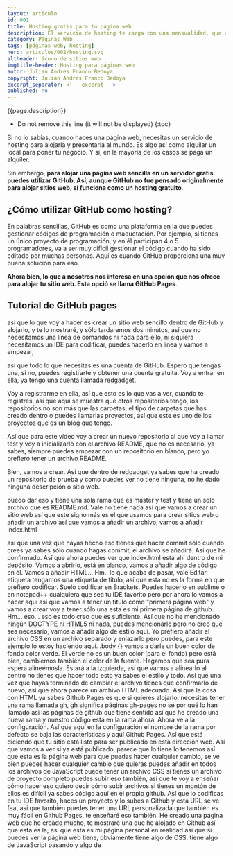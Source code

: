 ```yaml
---
layout: articulo
id: 001
title: Hosting gratis para tu página web
description: El servicio de hosting te carga con una mensualidad, que comenzando tu emprendimiento, no es recomendable. Aquí te enseño la solución perfecta.
category: Páginas Web
tags: [páginas web, hosting]
hero: articulos/002/hosting.svg
altheader: ícono de sitios web
imgtitle-header: Hosting para páginas web
autor: Julian Andres Franco Bedoya
copyright: Julian Andres Franco Bedoya
excerpt_separator: <!-- excerpt -->
published: no
---
```

{{page.description}}

<!-- excerpt -->

* Do not remove this line (it will not be displayed)
{:toc}

Si no lo sabías, cuando haces una página web, necesitas un servicio de hosting para alojarla y presentarla al mundo. Es algo así como alquilar un local para poner tu negocio. Y sí, en la mayoría de los casos se paga un alquiler.

Sin embargo, **para alojar una página web sencilla en un servidor gratis puedes utilizar GitHub. Así, aunque GitHub no fue pensado originalmente para alojar sitios web, sí funciona como un hosting gratuito**.

## ¿Cómo utilizar GitHub como hosting?

En palabras sencillas, GitHub es como una plataforma en la que puedes gestionar códigos de programación o maquetación. Por ejemplo, si tienes un único proyecto de programación, y en él participan 4 o 5 programadores, va a ser muy difícil gestionar el código cuando ha sido editado por muchas personas. Aquí es cuando GitHub proporciona una muy buena solución para eso.

**Ahora bien, lo que a nosotros nos interesa en una opción que nos ofrece para alojar tu sitio web. Esta opció se llama GitHub Pages**.

## Tutorial de GitHub pages

 así que lo que voy a hacer es crear un sitio web sencillo dentro de GitHub y alojarlo, y te lo mostraré, y sólo tardaremos dos minutos, así que no necesitamos una línea de comandos ni nada para ello, ni siquiera necesitamos un IDE para codificar, puedes hacerlo en línea y vamos a empezar,
 
 así que todo lo que necesitas es una cuenta de GitHub. Espero que tengas una, si no, puedes registrarte y obtener una cuenta gratuita. Voy a entrar en ella, ya tengo una cuenta llamada redgadget.
 
 Voy a registrarme en ella, así que esto es lo que vas a ver, cuando te registres, así que aquí se muestra qué otros repositorios tengo, los repositorios no son más que las carpetas, el tipo de carpetas que has creado dentro o puedes llamarlas proyectos, así que este es uno de los proyectos que es un blog que tengo.
 
 Así que para este vídeo voy a crear un nuevo repositorio al que voy a llamar test y voy a inicializarlo con el archivo README, que no es necesario, ya sabes, siempre puedes empezar con un repositorio en blanco, pero yo prefiero tener un archivo README.
 
 Bien, vamos a crear. Así que dentro de redgadget ya sabes que ha creado un repositorio de prueba y como puedes ver no tiene ninguna, no he dado ninguna descripción o sitio web.
 
 puedo dar eso y tiene una sola rama que es master y test y tiene un solo archivo que es README.md. Vale no tiene nada así que vamos a crear un sitio web así que este signo más es el que usamos para crear sitios web o añadir un archivo así que vamos a añadir un archivo, vamos a añadir index.html
 
 así que una vez que hayas hecho eso tienes que hacer commit sólo cuando crees ya sabes sólo cuando hagas commit, el archivo se añadirá. Así que he confirmado. Así que ahora puedes ver que index.html está ahí dentro de mi depósito. Vamos a abrirlo, está en blanco, vamos a añadir algo de código en él. Vamos a añadir HTML... Hm.. lo que acaba de pasar, vale Editar. etiqueta tengamos una etiqueta de título, así que esta no es la forma en que prefiero codificar. Suelo codificar en Brackets. Puedes hacerlo en sublime o en notepad++ cualquiera que sea tu IDE favorito pero por ahora lo vamos a hacer aquí así que vamos a tener un título como "primera página web" y vamos a crear voy a tener sólo una esta es mi primera página de github. Hm... eso... eso es todo creo que es suficiente. Así que no he mencionado ningún DOCTYPE ni HTML5 ni nada, puedes mencionarlo pero no creo que sea necesario, vamos a añadir algo de estilo aquí. Yo prefiero añadir el archivo CSS en un archivo separado y enlazarlo pero puedes, para este ejemplo lo estoy haciendo aquí. .body {} vamos a darle un buen color de fondo color verde. El verde no es un buen color (para el fondo) pero está bien, cambiemos también el color de la fuente. Hagamos que sea pura espera alineémosla. Estará a la izquierda, así que vamos a alinearlo al centro no tienes que hacer todo esto ya sabes el estilo y todo. Así que una vez que hayas terminado de cambiar el archivo tienes que confirmarlo de nuevo, así que ahora parece un archivo HTML adecuado. Así que la cosa con HTML ya sabes Github Pages es que si quieres alojarlo, necesitas tener una rama llamada gh, gh significa páginas gh-pages no sé por qué lo han llamado así las páginas de github que tiene sentido así que he creado una nueva rama y nuestro código está en la rama ahora. Ahora ve a la configuración. Así que aquí en la configuración el nombre de la rama por defecto se baja las características y aquí Github Pages. Así que está diciendo que tu sitio está listo para ser publicado en esta dirección web. Así que vamos a ver si ya está publicado, parece que lo tiene lo tenemos así que esta es la página web para que puedas hacer cualquier cambio, se ve bien puedes hacer cualquier cambio que quieras puedes añadir en todos los archivos de JavaScript puede tener un archivo CSS si tienes un archivo de proyecto completo puedes subir eso también, así que te voy a enseñar cómo hacer eso quiero decir cómo subir archivos si tienes un montón de ellos es difícil ya sabes código aquí en el propio github. Así que lo codificas en tu IDE favorito, haces un proyecto y lo subes a Github y esta URL se ve fea, así que también puedes tener una URL personalizada que también es muy fácil en Github Pages, te enseñaré eso también. He creado una página web que he creado mucho, te mostraré una que he alojado en Github así que esta es la, así que esta es mi página personal en realidad así que si puedes ver la página web tiene, obviamente tiene algo de CSS, tiene algo de JavaScript pasando y algo de 
